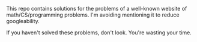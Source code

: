 This repo contains solutions for the problems of a well-known website of math/CS/programming problems. I'm avoiding mentioning it to reduce googleability.

If you haven't solved these problems, don't look. You're wasting your time.
